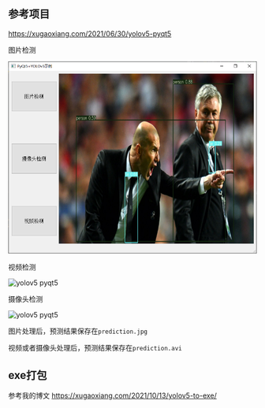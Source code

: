 ## 参考项目

<https://xugaoxiang.com/2021/06/30/yolov5-pyqt5>



图片检测

![yolov5 pyqt5](data/screenshot_img.png)

视频检测

![yolov5 pyqt5](data/screenshot_video.gif)

摄像头检测

![yolov5 pyqt5](data/screenshot_camera.gif)

图片处理后，预测结果保存在`prediction.jpg`

视频或者摄像头处理后，预测结果保存在`prediction.avi`

## exe打包

参考我的博文 <https://xugaoxiang.com/2021/10/13/yolov5-to-exe/>
